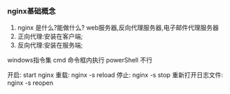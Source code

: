 ### nginx基础概念

1. nginx 是什么?能做什么?
web服务器,反向代理服务器,电子邮件代理服务器
1. 正向代理:安装在客户端;
2. 反向代理:安装在服务端;

windows指令集
cmd 命令框内执行
powerShell 不行

开启: start nginx
重载: nginx -s reload
停止: nginx -s stop
重新打开日志文件: nginx -s reopen
